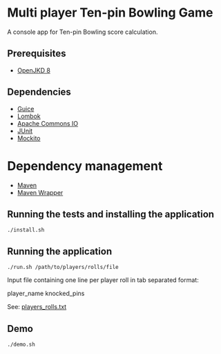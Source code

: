 # Multi player Ten-pin Bowling Game

A console app for Ten-pin Bowling score calculation.

## Prerequisites

* [OpenJKD 8](https://adoptopenjdk.net/)

## Dependencies

* [Guice](https://github.com/google/guice)
* [Lombok](https://projectlombok.org/)
* [Apache Commons IO](http://commons.apache.org/proper/commons-io/)
* [JUnit](https://junit.org/junit4/)
* [Mockito](https://site.mockito.org/)

# Dependency management

* [Maven](https://maven.apache.org/)
* [Maven Wrapper](https://github.com/takari/maven-wrapper)

## Running the tests and installing the application

```./install.sh``` 

## Running the application

```./run.sh /path/to/players/rolls/file```

Input file containing one line per player roll in tab separated format: 

player_name knocked_pins 

See: [players_rolls.txt](./players_rolls.txt)

## Demo

```./demo.sh ```